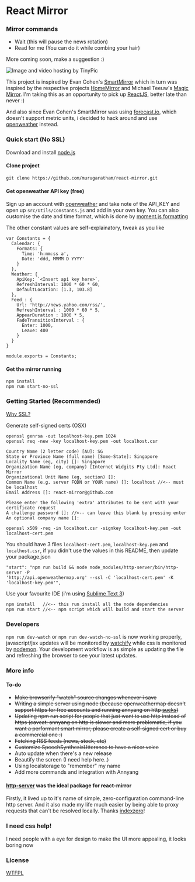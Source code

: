 
# React Mirror

### Mirror commands
- Wait (this will pause the news rotation)
- Read for me (You can do it while combing your hair)

More coming soon, make a suggestion :)

<img src="http://i64.tinypic.com/106apo3.gif" border="0" alt="Image and video hosting by TinyPic" />

This project is inspired by Evan Cohen's [SmartMirror](https://github.com/evancohen/smart-mirror) which in turn was inspired by the respective projects [HomeMirror](https://github.com/HannahMitt/HomeMirror) and Michael Teeuw's [Magic Mirror](http://michaelteeuw.nl/tagged/magicmirror). 
I'm taking this as an opportunity to pick up [ReactJS](https://facebook.github.io/react/), better late than never :)

And also since Evan Cohen's SmartMirror was using [forecast.io](http://forecast.io/), which doesn't support metric units, i decided to hack around and use [openweather](http://www.openweathermap.com/api) instead.

### Quick start (No SSL)
Download and install [node.js](https://nodejs.org/en/)

#### Clone project
```
git clone https://github.com/murugaratham/react-mirror.git
```

#### Get openweather API key (free)
Sign up an account with [openweather](http://home.openweathermap.org/users/sign_in) and take note of the API_KEY and open up `src/Utils/Constants.js` and add in your own key. You can also customise the date and time format, which is done by [moment.js formatting](http://momentjs.com/docs/#/displaying/)

The other constant values are self-explainatory, tweak as you like

```
var Constants = {
  Calendar: {
    Formats: {
      Time: 'h:mm:ss a',
      Date: 'ddd, MMMM D YYYY'
    }
  },
  Weather: {
    ApiKey: `<Insert api key here>`,
    RefreshInterval: 1000 * 60 * 60,
    DefaultLocation: [1.3, 103.8]
  },  
  Feed : {
    Url: 'http://news.yahoo.com/rss/',
    RefreshInterval : 1000 * 60 * 5,
    AppearDuration : 1000 * 5,
    FadeTransitionInterval : {
      Enter: 1000,
      Leave: 400
    }
  }
}

module.exports = Constants;

```

#### Get the mirror running
```
npm install
npm run start-no-ssl
```

### Getting Started (Recommended)

[Why SSL?](https://github.com/TalAter/annyang#annyang-would-like-to-use-your-microphone)

Generate self-signed certs (OSX)
```
openssl genrsa -out localhost-key.pem 1024
openssl req -new -key localhost-key.pem -out localhost.csr

Country Name (2 letter code) [AU]: SG
State or Province Name (full name) [Some-State]: Singapore
Locality Name (eg, city) []: Singapore
Organization Name (eg, company) [Internet Widgits Pty Ltd]: React Mirror 
Organizational Unit Name (eg, section) []: 
Common Name (e.g. server FQDN or YOUR name) []: localhost //<-- must be localhost
Email Address []: react-mirror@github.com

Please enter the following 'extra' attributes to be sent with your certificate request 
A challenge password []: //<-- can leave this blank by pressing enter
An optional company name []:

openssl x509 -req -in localhost.csr -signkey localhost-key.pem -out localhost-cert.pem
```
You should have 3 files `localhost-cert.pem`, `localhost-key.pem` and `localhost.csr`, if you didn't use the values in this README, then update your package.json

```
"start": "npm run build && node node_modules/http-server/bin/http-server -P 
'http://api.openweathermap.org' --ssl -C 'localhost-cert.pem' -K 'localhost-key.pem'",
```
Use your favourite IDE (i'm using [Sublime Text 3](http://www.sublimetext.com/3))

```
npm install   //<-- this run install all the node dependencies
npm run start //<-- npm script which will build and start the server
```

### Developers
`npm run dev-watch` or `npm run dev-watch-no-ssl` is now working properly, javascript/jsx updates will be monitored by [watchify](https://github.com/substack/watchify) while css is monitored by [nodemon](https://github.com/remy/nodemon). Your development workflow is as simple as updating the file and refreshing the browser to see your latest updates.

### More info
#### To-do
- ~~Make browserify "watch" source changes whenever i save~~
- ~~Writing a simple server using node (because openweathermap doesn't support https for free accounts and running annyang on http [sucks](https://github.com/TalAter/annyang))~~
- ~~Updating npm run script for people that just want to use http instead of https (caveat: annyang on http is slower and more problematic, if you want a performant smart mirror, please create a self-signed cert or buy a commercial one :)~~
- ~~Fetching RSS feeds (news, stock, etc)~~
- ~~Customize SpeechSynthesisUtterance to have a nicer voice~~
- Auto update when there's a new release
- Beautify the screen (I need help here..)
- Using localstorage to "remember" my name
- Add more commands and integration with Annyang


#### [http-server](https://github.com/indexzero/http-server) was the ideal package for react-mirror
Firstly, it lived up to it's name of simple, zero-configuration command-line http server. And it also made my life much easier by being able to proxy requests that can't be resolved locally. Thanks [indexzero](https://github.com/indexzero)!

### I need css help!
I need people with a eye for design to make the UI more appealing, it looks boring now

### License
[WTFPL](http://www.wtfpl.net/)
